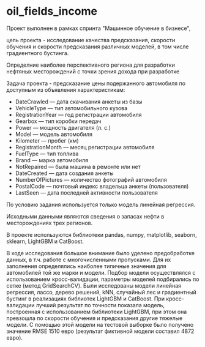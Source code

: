# oil_fields_income
Проект выполнен в рамках спринта "Машинное обучение в бизнесе", 

цель проекта - исследование качества предсказания, скорости обучения и скорости предсказания различных моделей, в том числе градиентного бустинга.

Определние наиболее перспективного региона для разработки нефтяных месторождений с точки зрения  дохода при разработке 

Задача проекта - предсказание цены подержанного автомобиля по доступным из объявления характеристикам:
- DateCrawled — дата скачивания анкеты из базы
- VehicleType — тип автомобильного кузова
- RegistrationYear — год регистрации автомобиля
- Gearbox — тип коробки передач
- Power — мощность двигателя (л. с.)
- Model — модель автомобиля
- Kilometer — пробег (км)
- RegistrationMonth — месяц регистрации автомобиля
- FuelType — тип топлива
- Brand — марка автомобиля
- NotRepaired — была машина в ремонте или нет
- DateCreated — дата создания анкеты
- NumberOfPictures — количество фотографий автомобиля
- PostalCode — почтовый индекс владельца анкеты (пользователя)
- LastSeen — дата последней активности пользователя

По условию задания используется только модель линейная регрессия.

Исходными данными являются сведения о запасах нефти в месторождениях трех регионов.


В проекте используются библиотеки pandas, numpy, matplotlib, seaborn, sklearn, LightGBM и CatBoost.

В ходе исследования большое внимание было уделено предобработке данных, в т.ч. работе с многочисленными пропусками. Для их заполнения определялись наиболее типичные значения для автомобилей той же марки и модели.
Подбор модели осуществлялся с использованием кросс-валидации, параметры моделей подбирались по сетке (метод GridSearchCV). Были исследованы модели линейная регрессия, лассо, дерево решений, kNN, случайный лес и градиентный бустинг в реализациях библиотек LightGBM и CatBoost. 
При кросс-валидации лучший результат по точности показала модель, построенная с использованием библиотеки LightGBM, при этом она превзошла по скорости обучения и предсказания другие тяжелые модели. С помощью этой модели на тестовой выборке было получено значение RMSE 1510 евро (результат фиктивной модели составил 4872 евро).
